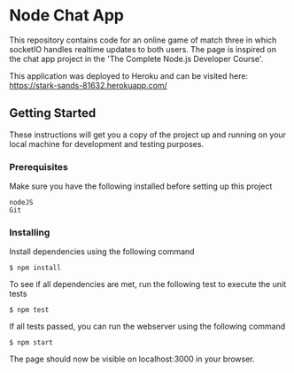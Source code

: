 # Node Chat App

This repository contains code for an online game of match three in which socketIO handles realtime updates to both users. The page is inspired on the chat app project in the 'The Complete Node.js Developer Course'.

This application was deployed to Heroku and can be visited here: https://stark-sands-81632.herokuapp.com/

## Getting Started

These instructions will get you a copy of the project up and running on your local machine for development and testing purposes.

### Prerequisites

Make sure you have the following installed before setting up this project

```
nodeJS
Git
```

### Installing

Install dependencies using the following command

```
$ npm install
```

To see if all dependencies are met, run the following test to execute the unit tests

```
$ npm test
```

If all tests passed, you can run the webserver using the following command

```
$ npm start
```
The page should now be visible on localhost:3000 in your browser.
